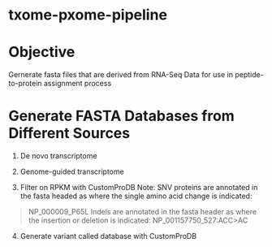 # txome-pxome-pipeline

# Objective
Gernerate fasta files that are derived from RNA-Seq Data for use in peptide-to-protein assignment process

# Generate FASTA Databases from Different Sources
1. De novo transcriptome

2. Genome-guided transcriptome

3. Filter on RPKM with CustomProDB
Note:
SNV proteins are annotated in the fasta headed as where the single amino acid change is indicated:
>NP_000009_P65L
Indels are annotated in the fasta header as where the insertion or deletion is indicated:
>NP_001157750_527:ACC>AC

4. Generate variant called database with CustomProDB

